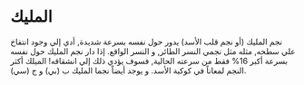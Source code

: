 # المليك

نجم المليك (أو نجم قلب الأسد) يدور حول نفسه بسرعة شديدة, أدي إلي وجود انتفاخ علي
سطحه, مثله مثل نجمي النسر الطائر, و النسر الواقع. إذا دار نجم المليك حول نفسه
بسرعة أكبر 16% فقط من سرعته الحالية, فسوف يؤدي ذلك إلي انشقاقه! الميلك أكثر
النجم لمعاناً في كوكبة الأسد. و يوجد أيضاً نجما المليك ب (بي) و ج (سي).
